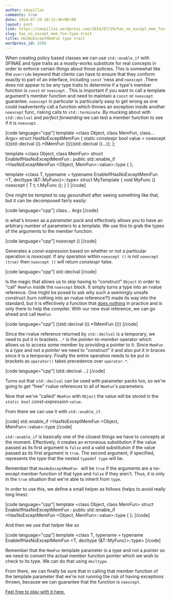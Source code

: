 ```yaml
---
author: smspillaz
comments: true
date: 2014-07-29 10:12:46+00:00
layout: post
link: https://smspillaz.wordpress.com/2014/07/29/has_no_except_mem_fun-type-trait/
slug: has_no_except_mem_fun-type-trait
title: HasNoExceptMemFun type trait
wordpress_id: 3298
---
```


When creating policy based classes we can use `std::enable_if` with SFINAE and type traits as a mostly-works substitute for real concepts in order to enforce certain things about those policies. This is somewhat like the `override` keyword that clients can have to ensure that they conform exactly to part of an interface, including `const` 'ness and `noexcept` .There does not appear to be any type traits to determine if a type's member function is `const` or `noexcept` . This is important if you want to call a template argument's member function and need to maintain a `const` or `noexcept` guarantee. `noexcept` in particular is particularly easy to get wrong as one could inadvertently call a function which throws an exception inside another `noexcept` func, risking calls to `std::terminate` .By mucking about with `std::declval` and _perfect forwarding_ we can test a member function to see if it is `noexcept` .

[code language="cpp"]
template <class Object, class MemFun, class... Args>
struct HasNoExceptMemFun
{
    static constexpr bool value = noexcept (((std::declval <Object> ()).*(MemFun ()))(std::declval <Args> ()...));
};

template <class Object, class MemFun>
struct EnableIfHasNoExceptMemFun :
    public std::enable_if <HasNoExceptMemFun <Object, MemFun>::value>::type
{
};

template <class T,
          typename = typename EnableIfHasNoExceptMemFun <T, decltype (&T::MyFunc)>::type>
struct MyTemplate
{
    void MyFunc () noexcept
    {
        T t;
        t.MyFunc ();
    }
}
[/code]

One might be tempted to say _gesundheit_ after seeing something like that, but it can be decomposed fairly easily:

[code language="cpp"]
class... Args
[/code]

is what's known as a _parameter pack_ and effectively allows you to have an arbitrary number of parameters to a template. We use this to grab the types of the arguments to the member function.

[code language="cpp"]
noexcept ()
[/code]

Generates a _const-expression_ based on whether or not a particular operation is _noexcept_. If any operation within `noexcept ()` is not `noexcept (true)` then `noexcept ()` will return _constexpr_ false.

[code language="cpp"]
std::declval <Object>
[/code]

Is the magic that allows us to skip having to "construct" `Object` in order to "call" `MemFun` inside the `noexcept` block. It simply turns a type into an rvalue reference. One might be posed to ask why such a seemingly unsafe construct (turn nothing into an rvalue reference?!) made its way into the standard, but it is effectively a function that [does nothing](http://akrzemi1.wordpress.com/2011/11/12/functions-that-do-nothing/) in practice and is only there to help the compiler. With our new eval reference, we can go ahead and call `MemFun`

[code language="cpp"]
((std::declval <Object> ()).*(MemFun ()))
[/code]

Since the rvalue reference returned by `std::declval` is a temporary, we need to put it in brackets. `.*` is the _pointer-to-member_ operator which allows us to access some member by providing a pointer to it. Since `MemFun` is a _type_ and not a _pointer_ we need to "construct" it and also put it in braces since it is a temporary. Finally the entire operation needs to be put in brackets as `operator()` takes precedence over `operator.*`.

[code language="cpp"]
(std::declval <Args>...)
[/code]

Turns out that `std::declval` can be used with parameter packs too, so we're going to get "free" rvalue references to all of `MemFun`'s parameters.

Now that we've "called" `MemFun` with `Object` the value will be stored in the _`static bool` const-expression_ `value`.

From there we can use it with `std::enable_if`.

[code]
std::enable_if <HasNoExceptMemFun <Object, MemFun>::value>::type
[/code]

`std::enable_if` is basically one of the closest things we have to concepts at the moment. Effectively, it creates an erroneous substitution if the value passed as its first argument is `false` and a valid substitution if the value passed as its first argument is `true`. The second argument, if specified, represents the type that the nested `typedef type` will be. 

Remember that `HasNoExceptMemFun ` will be `true` if the arguments are a no-except member function of that type and `false` if they aren't. Thus, it is only in the `true` situation that we're able to inherit from `type`.

In order to use this, we define a small helper as follows (helps to avoid really long lines):

[code language="cpp"]
template <class Object, class MemFun>
struct EnableIfHasNoExceptMemFun :
    public std::enable_if <HasNoExceptMemFun <Object, MemFun>::value>::type
{
};
[/code]

And then we use that helper like so

[code language="cpp"]
template <class T,
          typename = typename EnableIfHasNoExceptMemFun <T, decltype (&T::MyFunc)>::type>
[/code]

Remember that the `MemFun` template parameter is a _type_ and not a _pointer_ so we need to convert the actual member function pointer which we wish to check to its type. We can do that using `decltype`.

From there, we can finally be sure that in calling that member function of the template parameter that we're not running the risk of having exceptions thrown, because we can guarantee that the function is `noexcept`.

[Feel free to play with it here.](http://ideone.com/Ek8KMT)
